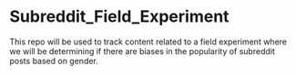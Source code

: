 # Subreddit_Field_Experiment
This repo will be used to track content related to a field experiment where we will be determining if there are biases in the popularity of subreddit posts based on gender.
